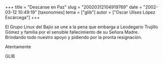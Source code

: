 +++
title = "Descanse en Paz"
slug = "20020312104919769"
date = "2002-03-12 10:49:19"
[taxonomies]
tema = ["glib"]
autor = ["Oscar Ulises López Escárcega"]
+++

El Grupo Linux del Bajío se une a la pena que embarga a Leodegario
Trujillo Gómez y familia por el sensible fallecimiento de su Señora
Madre. Brindando todo nuestro apoyo y pidiendo por la pronta
resignación.

Atentamente

GLIB

